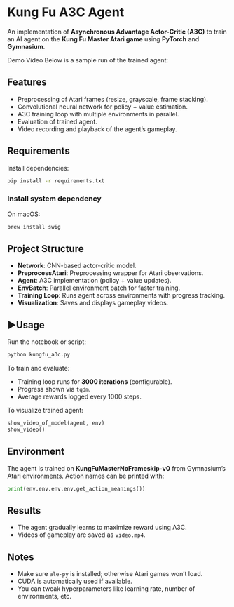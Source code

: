 # Kung Fu A3C Agent

An implementation of **Asynchronous Advantage Actor-Critic (A3C)** to train an AI agent on the **Kung Fu Master Atari game** using **PyTorch** and **Gymnasium**.

Demo Video
Below is a sample run of the trained agent:


## Features

* Preprocessing of Atari frames (resize, grayscale, frame stacking).
* Convolutional neural network for policy + value estimation.
* A3C training loop with multiple environments in parallel.
* Evaluation of trained agent.
* Video recording and playback of the agent’s gameplay.

## Requirements

Install dependencies:

```bash
pip install -r requirements.txt
```

### Install system dependency
On macOS:
```bash
brew install swig
```

## Project Structure

* **Network**: CNN-based actor-critic model.
* **PreprocessAtari**: Preprocessing wrapper for Atari observations.
* **Agent**: A3C implementation (policy + value updates).
* **EnvBatch**: Parallel environment batch for faster training.
* **Training Loop**: Runs agent across environments with progress tracking.
* **Visualization**: Saves and displays gameplay videos.

## ▶Usage

Run the notebook or script:

```bash
python kungfu_a3c.py
```

To train and evaluate:

* Training loop runs for **3000 iterations** (configurable).
* Progress shown via `tqdm`.
* Average rewards logged every 1000 steps.

To visualize trained agent:

```python
show_video_of_model(agent, env)
show_video()
```

## Environment

The agent is trained on **KungFuMasterNoFrameskip-v0** from Gymnasium’s Atari environments.
Action names can be printed with:

```python
print(env.env.env.env.get_action_meanings())
```

## Results

* The agent gradually learns to maximize reward using A3C.
* Videos of gameplay are saved as `video.mp4`.

## Notes

* Make sure `ale-py` is installed; otherwise Atari games won’t load.
* CUDA is automatically used if available.
* You can tweak hyperparameters like learning rate, number of environments, etc.

